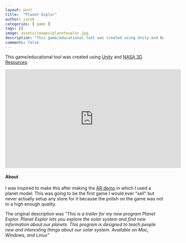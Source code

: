 ```yaml
---
layout: post
title:  "Planet Explor"
author: jacob
categories: [ game ]
tags: []
image: assets/images/planetexplor.jpg
description: "This game/educational tool was created using Unity and NASA 3D Resources."
comments: false
---
```


This game/educational tool was created using [Unity](https://unity3d.com) and [NASA 3D Resources](https://nasa3d.arc.nasa.gov/).

<iframe width="560" height="315" src="https://www.youtube.com/embed/m60d6AUYbX0" frameborder="0" allow="accelerometer; autoplay; encrypted-media; gyroscope; picture-in-picture" allowfullscreen></iframe>

#### About
I was inspired to make this after making the [AR demo](https://orange.haus/augmentedreality) in which I used a planet model. This was going to be the first game I would ever "sell" but never actually setup any store for it because the polish on the game was not to a high enough quality.

The original description was *"This is a trailer for my new program Planet Explor. Planet Explor lets you explore the solar system and find new information about our planets. This program is designed to teach people new and interesting things about our solar system. Available on Mac, Windows, and Linux"*